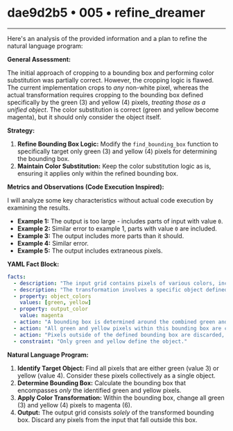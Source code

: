 # dae9d2b5 • 005 • refine_dreamer

---
Here's an analysis of the provided information and a plan to refine the natural language program:

**General Assessment:**

The initial approach of cropping to a bounding box and performing color substitution was partially correct. However, the cropping logic is flawed. The current implementation crops to *any* non-white pixel, whereas the actual transformation requires cropping to the bounding box defined specifically by the green (3) and yellow (4) pixels, *treating those as a unified object*. The color substitution is correct (green and yellow become magenta), but it should only consider the object itself.

**Strategy:**

1.  **Refine Bounding Box Logic:** Modify the `find_bounding_box` function to specifically target only green (3) and yellow (4) pixels for determining the bounding box.
2.  **Maintain Color Substitution:** Keep the color substitution logic as is, ensuring it applies only within the refined bounding box.

**Metrics and Observations (Code Execution Inspired):**

I will analyze some key characteristics without actual code execution by examining the results.

*   **Example 1:** The output is too large - includes parts of input with value `0`.
*   **Example 2:** Similar error to example 1, parts with value `0` are included.
*   **Example 3:** The output includes more parts than it should.
*   **Example 4:** Similar error.
*   **Example 5:** The output includes extraneous pixels.

**YAML Fact Block:**

```yaml
facts:
  - description: "The input grid contains pixels of various colors, including white, green, yellow, and others."
  - description: "The transformation involves a specific object defined by the union of green and yellow pixels."
  - property: object_colors
    values: [green, yellow]
  - property: output_color
    value: magenta
  - action: "A bounding box is determined around the combined green and yellow pixels."
  - action: "All green and yellow pixels within this bounding box are changed to magenta."
  - action: "Pixels outside of the defined bounding box are discarded, not included."
  - constraint: "Only green and yellow define the object."
```

**Natural Language Program:**

1.  **Identify Target Object:** Find all pixels that are either green (value 3) or yellow (value 4). Consider these pixels collectively as a single object.
2.  **Determine Bounding Box:** Calculate the bounding box that encompasses *only* the identified green and yellow pixels.
3.  **Apply Color Transformation:** Within the bounding box, change all green (3) and yellow (4) pixels to magenta (6).
4.  **Output:** The output grid consists *solely* of the transformed bounding box. Discard any pixels from the input that fall outside this box.

